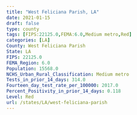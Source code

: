 ```yaml
---
title: "West Feliciana Parish, LA"
date: 2021-01-15
draft: false
type: county
tags: [FIPS:22125.0,FEMA:6.0,Medium metro,Red]
categories: [LA]
County: West Feliciana Parish
State: LA
FIPS: 22125.0
FEMA_Region: 6.0
Population: 15568.0
NCHS_Urban_Rural_Classification: Medium metro
Tests_in_prior_14_days: 314.0
Fourteen_day_test_rate_per_100000: 2017.0
Percent_Positivity_in_prior_14_days: 0.118
Level: Red
url: /states/LA/west-feliciana-parish
---
```



